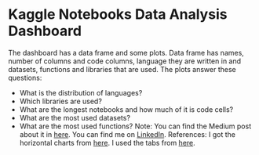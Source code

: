 # Kaggle Notebooks Data Analysis Dashboard
The dashboard has a data frame and some plots. Data frame has names, number of columns and code columns, language they are written in and datasets, functions and libraries that are used. The plots answer these questions:
- What is the distribution of languages?
- Which libraries are used?
- What are the longest notebooks and how much of it is code cells?
- What are the most used datasets?
- What are the most used functions?
Note: You can find the Medium post about it in [here](https://medium.com/@oyku99tasci/lets-get-meta-kaggle-notebooks-data-analysis-dashboard-4ca85edbec0a). You can find me on [LinkedIn](https://www.linkedin.com/in/%C3%B6yk%C3%BC-ta%C5%9F%C3%A7%C4%B1-8875371a3/).
References:
I got the horizontal charts from [here](https://dkane.net/2020/better-horizontal-bar-charts-with-plotly/).
I used the tabs from [here](https://www.w3schools.com/howto/howto_js_tabs.asp).
